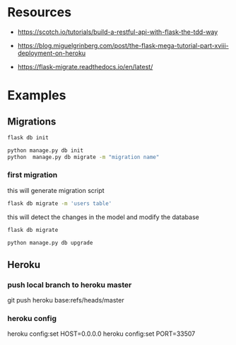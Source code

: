 # Resources

- https://scotch.io/tutorials/build-a-restful-api-with-flask-the-tdd-way

- https://blog.miguelgrinberg.com/post/the-flask-mega-tutorial-part-xviii-deployment-on-heroku

- https://flask-migrate.readthedocs.io/en/latest/

# Examples

## Migrations

```bash
flask db init

python manage.py db init
python  manage.py db migrate -m "migration name"
```


### first migration

this will generate migration script

```bash
flask db migrate -m 'users table'
```

this will detect the changes in the model and modify the database

```bash
flask db migrate
```


```bash
python manage.py db upgrade

```



## Heroku

### push local branch to heroku master

git push heroku base:refs/heads/master


### heroku config
heroku config:set HOST=0.0.0.0 
heroku config:set PORT=33507
